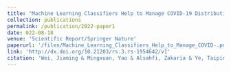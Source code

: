 ```yaml
---
title: "Machine Learning Classifiers Help to Manage COVID-19 Distribution in China"
collection: publications
permalink: /publication/2022-paper1
date: 022-08-18
venue: 'Scientific Report/Springer Nature'
paperurl: '/files/Machine_Learning_Classifiers_Help_to_Manage_COVID-.pdf'
link: 'http://dx.doi.org/10.21203/rs.3.rs-1954642/v1'
citation: 'Wei, Jiaming & Mingxuan, Yao & Alsahfi, Zakaria & Ye, Taiping & Snir, Eli & Rahmani, Bahareh. (2022). Machine Learning Classifiers Help to Manage COVID-19 Distribution in China. 10.21203/rs.3.rs-1954642/v1.'
---
```

